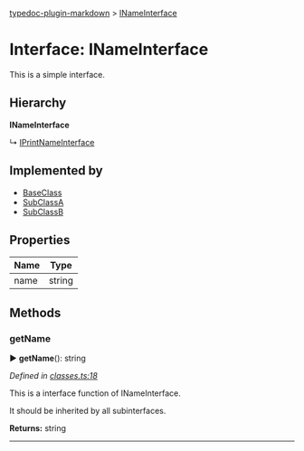 [typedoc-plugin-markdown](../index.md) > [INameInterface](../interfaces/inameinterface.md)



# Interface: INameInterface


This is a simple interface.

## Hierarchy

**INameInterface**

↳  [IPrintNameInterface](iprintnameinterface.md)








## Implemented by

* [BaseClass](../classes/baseclass.md)
* [SubClassA](../classes/subclassa.md)
* [SubClassB](../classes/subclassb.md)


## Properties

| Name  | Type                
| ------ | ------------------- 
| name | string
## Methods
<a id="getname"></a>

###  getName

► **getName**(): string



*Defined in [classes.ts:18](https://github.com/tgreyuk/typedoc-plugin-markdown/blob/master/tests/src/classes.ts#L18)*

This is a interface function of INameInterface.

It should be inherited by all subinterfaces.





**Returns:** string





___



